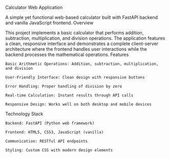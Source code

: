 Calculator Web Application

A simple yet functional web-based calculator built with FastAPI backend and vanilla JavaScript frontend.
Overview

This project implements a basic calculator that performs addition, subtraction, multiplication, and division operations. The application features a clean, responsive interface and demonstrates a complete client-server architecture where the frontend handles user interactions while the backend processes the mathematical operations.
Features

    Basic Arithmetic Operations: Addition, subtraction, multiplication, and division

    User-Friendly Interface: Clean design with responsive buttons

    Error Handling: Proper handling of division by zero

    Real-time Calculation: Instant results through API calls

    Responsive Design: Works well on both desktop and mobile devices

Technology Stack

    Backend: FastAPI (Python web framework)

    Frontend: HTML5, CSS3, JavaScript (vanilla)

    Communication: RESTful API endpoints

    Styling: Custom CSS with modern design elements